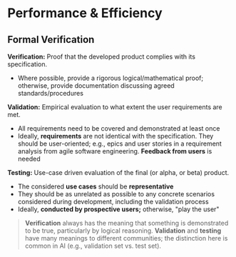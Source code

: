 # Performance & Efficiency

## Formal Verification

**Verification:** Proof that the developed product complies with its specification.

- Where possible, provide a rigorous logical/mathematical proof; otherwise, provide documentation discussing agreed standards/procedures

**Validation:** Empirical evaluation to what extent the user requirements are met.

- All requirements need to be covered and demonstrated at least once
- Ideally, **requirements** are not identical with the specification. They should be user-oriented; e.g., epics and user stories in a requirement analysis from agile software engineering. **Feedback from users** is needed

**Testing:** Use-case driven evaluation of the final (or alpha, or beta) product.

- The considered **use cases** should be **representative**
- They should be as unrelated as possible to any concrete scenarios considered during development, including the validation process
- Ideally, **conducted by prospective users;** otherwise, "play the user"

> **Verification** always has the meaning that something is demonstrated to be true, particularly by logical reasoning. **Validation** and **testing** have many meanings to different communities; the distinction here is common in AI (e.g., validation set vs. test set).

